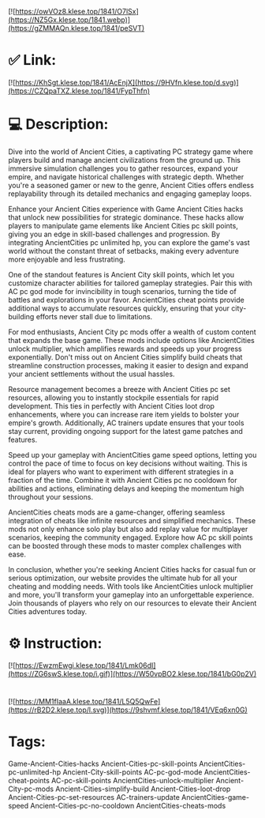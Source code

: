 [![https://owVOz8.klese.top/1841/O7lSx](https://NZ5Gx.klese.top/1841.webp)](https://gZMMAQn.klese.top/1841/peSVT)
# ✅ Link:
[![https://KhSgt.klese.top/1841/AcEnjX](https://9HVfn.klese.top/d.svg)](https://CZQpaTXZ.klese.top/1841/FypThfn)
# 💻 Description:
Dive into the world of Ancient Cities, a captivating PC strategy game where players build and manage ancient civilizations from the ground up. This immersive simulation challenges you to gather resources, expand your empire, and navigate historical challenges with strategic depth. Whether you're a seasoned gamer or new to the genre, Ancient Cities offers endless replayability through its detailed mechanics and engaging gameplay loops.



Enhance your Ancient Cities experience with Game Ancient Cities hacks that unlock new possibilities for strategic dominance. These hacks allow players to manipulate game elements like Ancient Cities pc skill points, giving you an edge in skill-based challenges and progression. By integrating AncientCities pc unlimited hp, you can explore the game's vast world without the constant threat of setbacks, making every adventure more enjoyable and less frustrating.



One of the standout features is Ancient City skill points, which let you customize character abilities for tailored gameplay strategies. Pair this with AC pc god mode for invincibility in tough scenarios, turning the tide of battles and explorations in your favor. AncientCities cheat points provide additional ways to accumulate resources quickly, ensuring that your city-building efforts never stall due to limitations.



For mod enthusiasts, Ancient City pc mods offer a wealth of custom content that expands the base game. These mods include options like AncientCities unlock multiplier, which amplifies rewards and speeds up your progress exponentially. Don't miss out on Ancient Cities simplify build cheats that streamline construction processes, making it easier to design and expand your ancient settlements without the usual hassles.



Resource management becomes a breeze with Ancient Cities pc set resources, allowing you to instantly stockpile essentials for rapid development. This ties in perfectly with Ancient Cities loot drop enhancements, where you can increase rare item yields to bolster your empire's growth. Additionally, AC trainers update ensures that your tools stay current, providing ongoing support for the latest game patches and features.



Speed up your gameplay with AncientCities game speed options, letting you control the pace of time to focus on key decisions without waiting. This is ideal for players who want to experiment with different strategies in a fraction of the time. Combine it with Ancient Cities pc no cooldown for abilities and actions, eliminating delays and keeping the momentum high throughout your sessions.



AncientCities cheats mods are a game-changer, offering seamless integration of cheats like infinite resources and simplified mechanics. These mods not only enhance solo play but also add replay value for multiplayer scenarios, keeping the community engaged. Explore how AC pc skill points can be boosted through these mods to master complex challenges with ease.



In conclusion, whether you're seeking Ancient Cities hacks for casual fun or serious optimization, our website provides the ultimate hub for all your cheating and modding needs. With tools like AncientCities unlock multiplier and more, you'll transform your gameplay into an unforgettable experience. Join thousands of players who rely on our resources to elevate their Ancient Cities adventures today.

# ⚙️ Instruction:
[![https://EwzmEwgi.klese.top/1841/Lmk06dI](https://ZG6swS.klese.top/i.gif)](https://W50vpBO2.klese.top/1841/bG0p2V)
#
[![https://MM1fIaaA.klese.top/1841/L5Q5QwFe](https://rB2D2.klese.top/l.svg)](https://9shvmf.klese.top/1841/VEq6xn0G)
# Tags:
Game-Ancient-Cities-hacks Ancient-Cities-pc-skill-points AncientCities-pc-unlimited-hp Ancient-City-skill-points AC-pc-god-mode AncientCities-cheat-points AC-pc-skill-points AncientCities-unlock-multiplier Ancient-City-pc-mods Ancient-Cities-simplify-build Ancient-Cities-loot-drop Ancient-Cities-pc-set-resources AC-trainers-update AncientCities-game-speed Ancient-Cities-pc-no-cooldown AncientCities-cheats-mods






